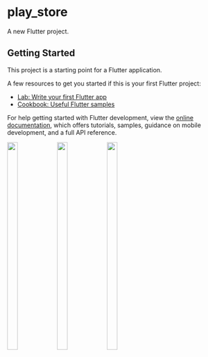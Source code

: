 # play_store

A new Flutter project.

## Getting Started

This project is a starting point for a Flutter application.

A few resources to get you started if this is your first Flutter project:

- [Lab: Write your first Flutter app](https://docs.flutter.dev/get-started/codelab)
- [Cookbook: Useful Flutter samples](https://docs.flutter.dev/cookbook)

For help getting started with Flutter development, view the
[online documentation](https://docs.flutter.dev/), which offers tutorials,
samples, guidance on mobile development, and a full API reference.
<p>
  <img src = "https://user-images.githubusercontent.com/114208600/231222164-2bc56c4c-76e3-4c3c-8ae3-e16f5bcd472b.jpg" width=22% height=35%>
   <img src = "https://user-images.githubusercontent.com/114208600/231222194-ca4fcb9a-427c-4c8b-81b1-a35fb6024d5f.jpg" width=22% height=35%>
   <img src = "https://user-images.githubusercontent.com/114208600/231222220-dcdacdca-e29d-408e-8ab1-1a867085817b.jpg" width=22% height=35%>
 
</p>

